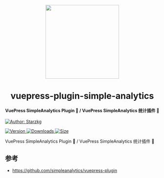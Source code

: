 <!-- markdownlint-disable -->
<p align="center">
  <img width="240" src="https://vuepress-star.shentuzhigang.cn/images/hero.png" style="text-align: center;"/>
</p>
<h1 align="center">vuepress-plugin-simple-analytics</h1>
<h4 align="center">VuePress SimpleAnalytics Plugin 📄 / VuePress SimpleAnalytics 统计插件 📄</h4>

[![Author: Starzkg](https://img.shields.io/badge/Author-Starzkg-blue.svg?style=for-the-badge)](https://shentuzhigang.cn)

<!-- markdownlint-restore -->

[![Version](https://img.shields.io/npm/v/@starzkg/vuepress-plugin-simple-analytics.svg?style=flat-square&logo=npm) ![Downloads](https://img.shields.io/npm/dm/@starzkg/vuepress-plugin-simple-analytics.svg?style=flat-square&logo=npm) ![Size](https://img.shields.io/bundlephobia/min/@starzkg/vuepress-plugin-simple-analytics?style=flat-square&logo=npm)](https://www.npmjs.com/package/@starzkg/vuepress-plugin-simple-analytics)

VuePress SimpleAnalytics Plugin 📄 / VuePress SimpleAnalytics 统计插件 📄

## 参考
- https://github.com/simpleanalytics/vuepress-plugin
